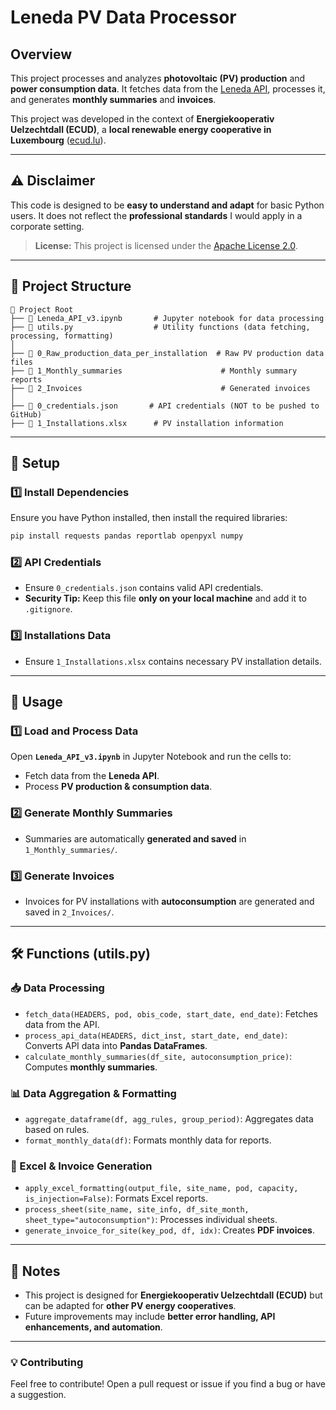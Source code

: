# **Leneda PV Data Processor**

## **Overview**
This project processes and analyzes **photovoltaic (PV) production** and **power consumption data**. It fetches data from the [Leneda API](https://leneda.eu/en/), processes it, and generates **monthly summaries** and **invoices**.

This project was developed in the context of **Energiekooperativ Uelzechtdall (ECUD)**, a **local renewable energy cooperative in Luxembourg** ([ecud.lu](https://ecud.lu)).

---

## **⚠ Disclaimer**
This code is designed to be **easy to understand and adapt** for basic Python users. It does not reflect the **professional standards** I would apply in a corporate setting.

> **License:** This project is licensed under the [Apache License 2.0](https://www.apache.org/licenses/LICENSE-2.0).

---

## **📁 Project Structure**

```
📂 Project Root
├── 📜 Leneda_API_v3.ipynb       # Jupyter notebook for data processing
├── 📜 utils.py                  # Utility functions (data fetching, processing, formatting)
│
├── 📂 0_Raw_production_data_per_installation  # Raw PV production data files
├── 📂 1_Monthly_summaries                      # Monthly summary reports
├── 📂 2_Invoices                               # Generated invoices
│
├── 📜 0_credentials.json       # API credentials (NOT to be pushed to GitHub)
├── 📜 1_Installations.xlsx      # PV installation information
```

---

## **🔧 Setup**

### **1️⃣ Install Dependencies**
Ensure you have Python installed, then install the required libraries:
```sh
pip install requests pandas reportlab openpyxl numpy
```

### **2️⃣ API Credentials**
- Ensure `0_credentials.json` contains valid API credentials.
- **Security Tip:** Keep this file **only on your local machine** and add it to `.gitignore`.

### **3️⃣ Installations Data**
- Ensure `1_Installations.xlsx` contains necessary PV installation details.

---

## **🚀 Usage**

### **1️⃣ Load and Process Data**
Open **`Leneda_API_v3.ipynb`** in Jupyter Notebook and run the cells to:
- Fetch data from the **Leneda API**.
- Process **PV production & consumption data**.

### **2️⃣ Generate Monthly Summaries**
- Summaries are automatically **generated and saved** in `1_Monthly_summaries/`.

### **3️⃣ Generate Invoices**
- Invoices for PV installations with **autoconsumption** are generated and saved in `2_Invoices/`.

---

## **🛠 Functions (utils.py)**

### **📥 Data Processing**
- `fetch_data(HEADERS, pod, obis_code, start_date, end_date)`: Fetches data from the API.
- `process_api_data(HEADERS, dict_inst, start_date, end_date)`: Converts API data into **Pandas DataFrames**.
- `calculate_monthly_summaries(df_site, autoconsumption_price)`: Computes **monthly summaries**.

### **📊 Data Aggregation & Formatting**
- `aggregate_dataframe(df, agg_rules, group_period)`: Aggregates data based on rules.
- `format_monthly_data(df)`: Formats monthly data for reports.

### **📜 Excel & Invoice Generation**
- `apply_excel_formatting(output_file, site_name, pod, capacity, is_injection=False)`: Formats Excel reports.
- `process_sheet(site_name, site_info, df_site_month, sheet_type="autoconsumption")`: Processes individual sheets.
- `generate_invoice_for_site(key_pod, df, idx)`: Creates **PDF invoices**.

---

## **📌 Notes**
- This project is designed for **Energiekooperativ Uelzechtdall (ECUD)** but can be adapted for **other PV energy cooperatives**.
- Future improvements may include **better error handling, API enhancements, and automation**.

---

### **💡 Contributing**
Feel free to contribute! Open a pull request or issue if you find a bug or have a suggestion.
